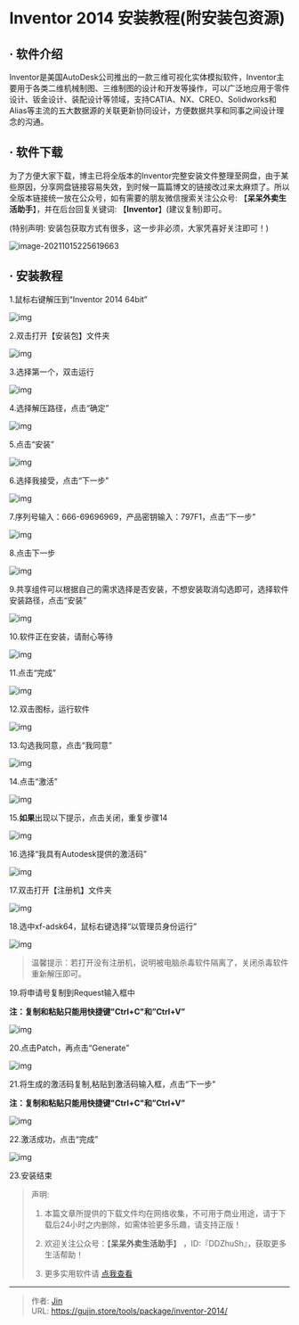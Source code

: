 # Inventor 2014 安装教程(附安装包资源)


## · 软件介绍
Inventor是美国AutoDesk公司推出的一款三维可视化实体模拟软件，Inventor主要用于各类二维机械制图、三维制图的设计和开发等操作，可以广泛地应用于零件设计、钣金设计、装配设计等领域，支持CATIA、NX、CREO、Solidworks和Alias等主流的五大数据源的关联更新协同设计，方便数据共享和同事之间设计理念的沟通。

## · 软件下载
为了方便大家下载，博主已将全版本的Inventor完整安装文件整理至网盘，由于某些原因，分享网盘链接容易失效，到时候一篇篇博文的链接改过来太麻烦了。所以全版本链接统一放在公众号，如有需要的朋友微信搜索关注公众号: 【**呆呆外卖生活助手**】，并在后台回复关键词: 【**Inventor**】(建议复制)即可。

(特别声明: 安装包获取方式有很多，这一步非必须，大家凭喜好关注即可！)

![image-20211015225619663](https://img.gujin.store/img/image-20211015225619663.png)

## · 安装教程

1.鼠标右键解压到“Inventor 2014 64bit”

![img](https://img.gujin.store/img/v2-534a397a3bbec9cf47cfe67a53e03e48_720w.png)

2.双击打开【安装包】文件夹

![img](https://img.gujin.store/img/v2-81ec952e400cb12d1883894787a0a95b_720w.png)

3.选择第一个，双击运行

![img](https://img.gujin.store/img/v2-1d9ab09655351bbd1bdbf889a973d68d_720w.png)

4.选择解压路径，点击“确定”

![img](https://img.gujin.store/img/v2-bd2138448b8f311506f5c8c57f174c25_720w.png)

5.点击“安装”

![img](https://img.gujin.store/img/v2-a5503a37e4a7829e362ff905539168ef_720w.png)

6.选择我接受，点击“下一步”

![img](https://img.gujin.store/img/v2-d55ffc310541c47d229522dadc21f527_720w.png)

7.序列号输入：666-69696969，产品密钥输入：797F1，点击“下一步”

![img](https://img.gujin.store/img/v2-3a2a9f7a4e7c825a9bfa5363a3925aae_720w.png)

8.点击下一步

![img](https://img.gujin.store/img/v2-27db962411744a9ec84ee5b342691d63_720w.png)

9.共享组件可以根据自己的需求选择是否安装，不想安装取消勾选即可，选择软件安装路径，点击“安装”

![img](https://img.gujin.store/img/v2-6f9c9fd4088d323407ad96a022b155fa_720w.png)

10.软件正在安装，请耐心等待

![img](https://img.gujin.store/img/v2-747afeea383edb2a9b35d5c8172d98ca_720w.png)

11.点击“完成”

![img](https://img.gujin.store/img/v2-ac39d08de5b7d30c7663cf059b30a26a_720w.png)

12.双击图标，运行软件

![img](https://img.gujin.store/img/v2-e688900d1a9150a0a2746e3ab560cff7_720w.png)

13.勾选我同意，点击“我同意”

![img](https://img.gujin.store/img/v2-ba42456755d6d6ca6b0ab19bfd7e8d44_720w.png)

14.点击“激活”

![img](https://img.gujin.store/img/v2-2c5f89591a86f33659a8e1d1779a3a89_720w.png)

15.**如果**出现以下提示，点击关闭，重复步骤14

![img](https://img.gujin.store/img/v2-b7eecf953ddda0f56cb3cb06e245e956_720w.png)

16.选择“我具有Autodesk提供的激活码”

![img](https://img.gujin.store/img/v2-09b53ea14603b4b600a8ef44cc2383a0_720w.png)

17.双击打开【注册机】文件夹

![img](https://img.gujin.store/img/v2-898903f8febd096f3887287e85528039_720w.png)

18.选中xf-adsk64，鼠标右键选择“以管理员身份运行”

![img](https://img.gujin.store/img/v2-cc3187c97f922f84ce482bf1702993e3_720w.png)

> 温馨提示：若打开没有注册机，说明被电脑杀毒软件隔离了，关闭杀毒软件重新解压即可。

19.将申请号复制到Request输入框中

**注：复制和粘贴只能用快捷键"Ctrl+C"和”Ctrl+V”**

![img](https://img.gujin.store/img/v2-41d48cbd13d4bca819d52a7649a3d272_720w.png)



20.点击Patch，再点击“Generate”

![img](https://img.gujin.store/img/v2-20ae3bdfe0103f62596983475dc828bd_720w.png)

21.将生成的激活码复制,粘贴到激活码输入框，点击“下一步”

**注：复制和粘贴只能用快捷键"Ctrl+C"和”Ctrl+V”**

![img](https://img.gujin.store/img/v2-f96fc0ef8ff061f9a70c8f39adfb1332_720w.png)



22.激活成功，点击“完成”

![img](https://img.gujin.store/img/v2-eccf0fafa3514fc0bc45103730959445_720w.png)

23.安装结束




> 声明: 
>
> 1. 本篇文章所提供的下载文件均在网络收集，不可用于商业用途，请于下载后24小时之内删除，如需体验更多乐趣，请支持正版！
>
> 2. 欢迎关注公众号：【**呆呆外卖生活助手**】 ，ID:『DDZhuSh』，获取更多生活帮助！
>
> 3. 更多实用软件请  [点我查看](/tools)

---

> 作者: [Jin](https://img.gujin.store/img/favicon.ico)  
> URL: https://gujin.store/tools/package/inventor-2014/  

